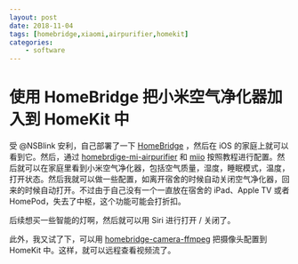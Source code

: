 ```yaml
---
layout: post
date: 2018-11-04
tags: [homebridge,xiaomi,airpurifier,homekit]
categories:
    - software
---
```


# 使用 HomeBridge 把小米空气净化器加入到 HomeKit 中

受 @NSBlink 安利，自己部署了一下 [HomeBridge](https://github.com/nfarina/homebridge) ，然后在 iOS 的家庭上就可以看到它。然后，通过 [homebrdige-mi-airpurifier](https://www.npmjs.com/package/homebridge-mi-airpurifier) 和 [miio](https://github.com/aholstenson/miio) 按照教程进行配置。然后就可以在家庭里看到小米空气净化器，包括空气质量，湿度，睡眠模式，温度，打开状态。然后我就可以做一些配置，如离开宿舍的时候自动关闭空气净化器，回来的时候自动打开。不过由于自己没有一个一直放在宿舍的 iPad、Apple TV 或者 HomePod，失去了中枢，这个功能可能会打折扣。

后续想买一些智能的灯啊，然后就可以用 Siri 进行打开 / 关闭了。

此外，我又试了下，可以用 [homebridge-camera-ffmpeg](https://github.com/KhaosT/homebridge-camera-ffmpeg) 把摄像头配置到 HomeKit 中。这样，就可以远程查看视频流了。
